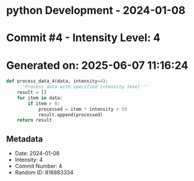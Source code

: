 ﻿# python Development - 2024-01-08
# Commit #4 - Intensity Level: 4
# Generated on: 2025-06-07 11:16:24
```python
def process_data_4(data, intensity=4):
    '''Process data with specified intensity level'''
    result = []
    for item in data:
        if item > 0:
            processed = item * intensity + 59
            result.append(processed)
    return result
```
## Metadata
- Date: 2024-01-08
- Intensity: 4
- Commit Number: 4
- Random ID: 816883334
